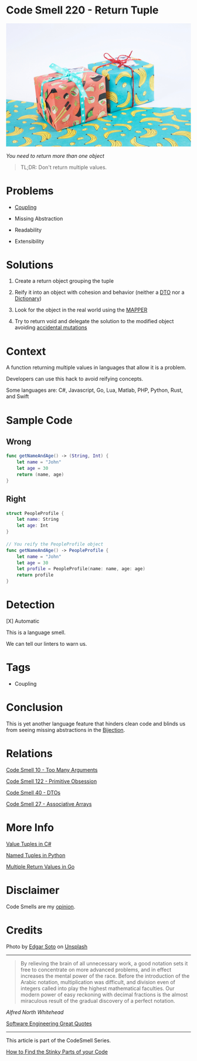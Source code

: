 # Code Smell 220 - Return Tuple
            
![Code Smell 220 - Return Tuple](Code%20Smell%20220%20-%20Return%20Tuple.jpg)

*You need to return more than one object*

> TL;DR: Don't return multiple values. 

# Problems

- [Coupling](https://github.com/mcsee/Software-Design-Articles/tree/main/Articles/Theory/Coupling%20-%20The%20one%20and%20only%20software%20design%20problem/readme.md)

- Missing Abstraction

- Readability

- Extensibility

# Solutions

1. Create a return object grouping the tuple

2. Reify it into an object with cohesion and behavior (neither a [DTO](https://github.com/mcsee/Software-Design-Articles/tree/main/Articles/Code%20Smells/Code%20Smell%2040%20-%20DTOs/readme.md) nor a [Dictionary](https://github.com/mcsee/Software-Design-Articles/tree/main/Articles/Code%20Smells/Code%20Smell%2027%20-%20Associative%20Arrays/readme.md))

3. Look for the object in the real world using the [MAPPER](https://github.com/mcsee/Software-Design-Articles/tree/main/Articles/Theory/What%20is%20(wrong%20with)%20software/readme.md)

4. Try to return void and delegate the solution to the modified object avoiding [accidental mutations](https://github.com/mcsee/Software-Design-Articles/tree/main/Articles/Theory/The%20Evil%20Power%20of%20Mutants/readme.md)

# Context

A function returning multiple values in languages that allow it is a problem.

Developers can use this hack to avoid reifying concepts.

Some languages are: C#, Javascript, Go, Lua, Matlab, PHP, Python, Rust, and Swift

# Sample Code

## Wrong

<!-- [Gist Url](https://gist.github.com/mcsee/d7cb1ea13ceb86ad1c087e2a52926c89) -->

```swift
func getNameAndAge() -> (String, Int) {
    let name = "John"
    let age = 30
    return (name, age)
}
```

## Right

<!-- [Gist Url](https://gist.github.com/mcsee/e6db8dfa30b45043ff6a187ba14be10a) -->

```swift
struct PeopleProfile {
    let name: String
    let age: Int
}

// You reify the PeopleProfile object
func getNameAndAge() -> PeopleProfile {
    let name = "John"
    let age = 30
    let profile = PeopleProfile(name: name, age: age)
    return profile
}
```

# Detection

[X] Automatic 

This is a language smell. 

We can tell our linters to warn us.

# Tags

- Coupling

# Conclusion

This is yet another language feature that hinders clean code and blinds us from seeing missing abstractions in the [Bijection](https://github.com/mcsee/Software-Design-Articles/tree/main/Articles/Theory/The%20One%20and%20Only%20Software%20Design%20Principle/readme.md).

# Relations

[Code Smell 10 - Too Many Arguments](https://github.com/mcsee/Software-Design-Articles/tree/main/Articles/Code%20Smells/Code%20Smell%2010%20-%20Too%20Many%20Arguments/readme.md)

[Code Smell 122 - Primitive Obsession](https://github.com/mcsee/Software-Design-Articles/tree/main/Articles/Code%20Smells/Code%20Smell%20122%20-%20Primitive%20Obsession/readme.md)

[Code Smell 40 - DTOs](https://github.com/mcsee/Software-Design-Articles/tree/main/Articles/Code%20Smells/Code%20Smell%2040%20-%20DTOs/readme.md)

[Code Smell 27 - Associative Arrays](https://github.com/mcsee/Software-Design-Articles/tree/main/Articles/Code%20Smells/Code%20Smell%2027%20-%20Associative%20Arrays/readme.md)

# More Info

[Value Tuples in C#](https://learn.microsoft.com/en-us/dotnet/api/system.valuetuple-2?view=net-7.0)

[Named Tuples in Python](https://www.geeksforgeeks.org/namedtuple-in-python/)

[Multiple Return Values in Go](https://gobyexample.com/multiple-return-values)

# Disclaimer

Code Smells are my [opinion](https://github.com/mcsee/Software-Design-Articles/tree/main/Articles/Blogging/I%20Wrote%20More%20than%2090%20Articles%20on%202021%20Here%20is%20What%20I%20Learned/readme.md).

# Credits

Photo by [Edgar Soto](https://unsplash.com/@edgardo1987) on [Unsplash](https://unsplash.com/photos/1HIKnKtXEU0)
    
* * *

> By relieving the brain of all unnecessary work, a good notation sets it free to concentrate on more advanced problems, and in effect increases the mental power of the race. Before the introduction of the Arabic notation, multiplication was difficult, and division even of integers called into play the highest mathematical faculties. Our modern power of easy reckoning with decimal fractions is the almost miraculous result of the gradual discovery of a perfect notation.

_Alfred North Whitehead_

[Software Engineering Great Quotes](https://github.com/mcsee/Software-Design-Articles/tree/main/Articles/Quotes/Software%20Engineering%20Great%20Quotes/readme.md)

* * *

This article is part of the CodeSmell Series.

[How to Find the Stinky Parts of your Code](https://github.com/mcsee/Software-Design-Articles/tree/main/Articles/Code%20Smells/How%20to%20Find%20the%20Stinky%20parts%20of%20your%20Code/readme.md)